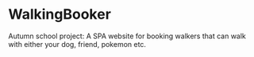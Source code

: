 # WalkingBooker
Autumn school project: 
A SPA website for booking walkers that can walk with either your dog, friend, pokemon etc.
